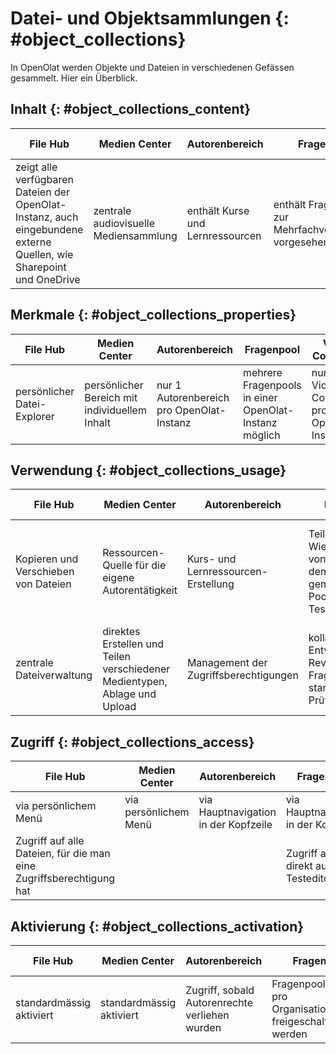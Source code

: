 # Datei- und Objektsammlungen {: #object_collections}

In OpenOlat werden Objekte und Dateien in verschiedenen Gefässen gesammelt. Hier ein Überblick.

## Inhalt {: #object_collections_content}

| File Hub   | Medien Center  | Autorenbereich |  Fragenpool  | Video Collection | Bibliothek | Dokumentenpool |
| ---------- | -------------- | -------------- | -------------- |-------------- |-------------- |-------------- |
|zeigt alle verfügbaren Dateien der OpenOlat-Instanz, auch eingebundene externe Quellen, wie Sharepoint und OneDrive|zentrale audiovisuelle Mediensammlung|enthält Kurse und Lernressourcen |enthält Fragen, die zur Mehrfachverwendung vorgesehen sind|listet alle in der Instanz vorhandenen Videos|Dateien, hierarchisch gegliedert|Office-Dokumente und Mediendateien|


## Merkmale {: #object_collections_properties}

| File Hub   | Medien Center  | Autorenbereich | Fragenpool  | Video Collection | Bibliothek |  Dokumentenpool |
| ---------- | -------------- | -------------- | -------------- |-------------- |-------------- |-------------- |
|persönlicher Datei-Explorer| persönlicher Bereich mit individuellem Inhalt|nur 1 Autorenbereich pro OpenOlat-Instanz|mehrere Fragenpools in einer OpenOlat-Instanz möglich|nur 1 Video Collection pro OpenOlat-Instanz|nur 1 Bibliothek pro OpenOlat-Instanz|taxonomiebasierte Dokumentenverwaltung|

## Verwendung {: #object_collections_usage}

| File Hub   | Medien Center  | Autorenbereich | Fragenpool  | Video Collection | Bibliothek | Dokumentenpool |
| ---------- | -------------- | -------------- | -------------- |-------------- |-------------- |-------------- |
|Kopieren und Verschieben von Dateien|Ressourcen-Quelle für die eigene Autorentätigkeit|Kurs- und Lernressourcen-Erstellung| Teilen und Wiederverwenden von Fragen aus dem gemeinsamen Pool zur Testerstellung|Videosammlung für alle Benutzer:innen, als "internes Youtube"| gemeinsam genutzte Dokumentensammlung|Dokumente stehen nur im Pool zur Verfügung und können nicht in einen Kurs eingebunden werden |
|zentrale Dateiverwaltung| direktes Erstellen und Teilen verschiedener Medientypen, Ablage und Upload |Management der Zugriffsberechtigungen|kollaborative Entwicklung und Review von Fragen für standardisierte Prüfungen|            |mit Prüfprozedere für neu eingestellte Dokumente|            |


## Zugriff {: #object_collections_access}

| File Hub   | Medien Center  | Autorenbereich | Fragenpool  | Video Collection | Bibliothek | Dokumentenpool |
| ---------- | -------------- | -------------- | -------------- |-------------- |-------------- |-------------- |
| via persönlichem Menü |via persönlichem Menü|via Hauptnavigation in der Kopfzeile|via Hauptnavigation in der Kopfzeile|via Hauptnavigation in der Kopfzeile |via Hauptnavigation in der Kopfzeile|via Hauptnavigation in der Kopfzeile|
| Zugriff auf alle Dateien, für die man eine Zugriffsberechtigung hat|         |        |Zugriff auch direkt aus dem Testeditor|          |         |kann für alle OpenOlat-Benutzer:innen freigeschaltet werden|


## Aktivierung {: #object_collections_activation}

| File Hub   | Medien Center  | Autorenbereich | Fragenpool  | Video Collection | Bibliothek | Dokumentenpool |
| ---------- | -------------- | -------------- | -------------- |-------------- |-------------- |-------------- |
| standardmässig aktiviert| standardmässig aktiviert |Zugriff, sobald Autorenrechte verliehen wurden| Fragenpools können pro Organisationseinheit freigeschaltet werden | aktiviert nach Bedarf | aktiviert nach Bedarf |kann kompetenzbasiert freigeschaltet werden |


